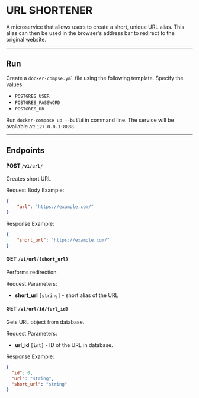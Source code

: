 # URL SHORTENER

A microservice that allows users to create a short, unique URL alias. This alias can then be used in the browser's address bar to redirect to the original website.

---

## Run

Create a `docker-compse.yml` file using the following template. Specify the values:

- `POSTGRES_USER`
- `POSTGRES_PASSWORD`
- `POSTGRES_DB`

Run `docker-compose up --build` in command line.
The service will be available at: `127.0.0.1:8888`.

---

## Endpoints

#### POST `/v1/url/`

Creates short URL

Request Body Example:

```json
{
    "url": "https://example.com/"    
}
```

Response Example:

```json
{
    "short_url": "https://example.com/"
}
```

#### GET `/v1/url/{short_url}`

Performs redirection.

Request Parameters:

- **short_url** `[string]` - short alias of the URL

#### GET `/v1/url/id/{url_id}`

Gets URL object from database.

Request Parameters:

- **url_id** `[int]` - ID of the URL in database.
  
Response Example:

```json
{
  "id": 0,
  "url": "string",
  "short_url": "string"
}
```
